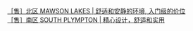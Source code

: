   
[［售］北区 MAWSON LAKES | 舒适和安静的环境, 入门级的价位](http://www.dianyue.me/archives/865/58d5ny4orttbvutf/)  
[［售］南区 SOUTH PLYMPTON | 精心设计，舒适和实用](http://www.dianyue.me/archives/865/e8xdblqk790ps9yw/)